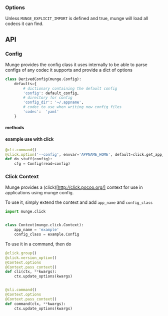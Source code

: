 

### Options
Unless `MUNGE_EXPLICIT_IMPORT` is defined and true, munge will load all codecs it can find.

## API



### Config

Munge provides the config class it uses internally to be able to parse configs of any codec it supports and provide a dict of options

```python
class DerivedConfig(munge.Config):
    defaults={
        # dictionary containing the default config
        'config': default_config,
        # directory for config
        'config_dir': '~/.appname',
        # codec to use when writing new config files
        'codec':  'yaml'
    }
```


#### methods


#### example use with click

```python
@cli.command()
@click.option('--config', envvar='APPNAME_HOME', default=click.get_app_dir('appname'))
def do_stuff(config):
    cfg = Config(read=config)
```


### Click Context

Munge provides a (click)[http://click.pocoo.org/] context for use in applications using munge config.

To use it, simply extend the context and add `app_name` and `config_class`

```python
import munge.click


class Context(munge.click.Context):
    app_name = 'example'
    config_class = example.Config

```

To use it in a command, then do

```python
@click.group()
@click.version_option()
@Context.options
@Context.pass_context()
def cli(ctx, **kwargs):
    ctx.update_options(kwargs)


@cli.command()
@Context.options
@Context.pass_context()
def command(ctx, **kwargs):
    ctx.update_options(kwargs)
```



